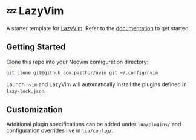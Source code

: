 # 💤 LazyVim

A starter template for [LazyVim](https://github.com/LazyVim/LazyVim).
Refer to the [documentation](https://lazyvim.github.io/installation) to get started.

## Getting Started

Clone this repo into your Neovim configuration directory:

```bash
git clone git@github.com:pazthor/nvim.git ~/.config/nvim
```

Launch `nvim` and LazyVim will automatically install the plugins defined in `lazy-lock.json`.

## Customization

Additional plugin specifications can be added under `lua/plugins/` and configuration overrides live in `lua/config/`.
